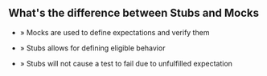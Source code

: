<!SLIDE bullets full-page>

## What's the difference between Stubs and Mocks ##

* <span class="bullet">»</span> Mocks are used to define expectations and verify them

* <span class="bullet">»</span> Stubs allows for defining eligible behavior

* <span class="bullet">»</span> Stubs will not cause a test to fail due to unfulfilled expectation
